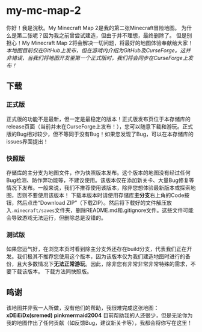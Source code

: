 # my-mc-map-2

你好！我是浣秋。My Minecraft Map 2是我的第二张Minecraft冒险地图。
为什么是第二张呢？因为我之前曾尝试建造，但由于并不理想，最终删除了。
但是别担心！My Minecraft Map 2将会解决一切问题，将最好的地图体验奉献给大家！
*本地图目前仅在GitHub上发布，但在游戏内介绍为GitHub及CurseForge。这并非错误，当我们将地图开发至第一个正式版时，我们将会同步在CurseForge上发布！*
## 下载
### 正式版
正式版的功能不是最新，但一定是最稳定的版本！正式版发布页位于本存储库的release页面（当前并未在CurseForge上发布！），您可以随意下载和游玩。正式版的Bug相对较少，但不等同于没有Bug！如果您发现了Bug，可以在本存储库的issues界面提出！
### 快照版
存储库的主分支为地图文件，作为快照版本发布。这个版本的地图没有经过任何Bug检测、防作弊功能等，不建议使用。该版本仅在添加新关卡、大量Bug修复等情况下发布。一般来说，我们不推荐使用该版本，除非您想体验最新版本或探索地图，否则不要使用该版本！
下载本版本时请使用存储库**主分支**右上角的Code按钮，然后点击“Download ZIP”（下载ZIP）。然后将下载好的文件解压放入``.minecraft/saves``文件夹，删除README.md和.gitignore文件。这些文件可能会导致游戏无法运行，但删除总是没错的。
### 测试版
如果您运气好，在浏览本页时看到除主分支外还存在build分支，代表我们正在开发。我们极其不推荐您使用这个版本，因为该版本仅为我们建造地图时进行的备份，且大多数情况下**无法正常游玩**。因此，除非您有非常非常非常特殊的需求，不要下载该版本。
下载方法同快照版。
## 鸣谢
该地图并非我一人所做，没有他们的帮助，我很难完成这张地图：
**xDEiEiDx(sremed)
pinkmermaid2004**
目前帮助我的人还很少，但是无论你为我的地图作出了任何贡献（如反馈Bug，建议新关卡等），我都会将你写在这里！